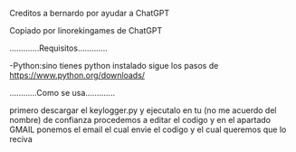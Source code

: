 Creditos a bernardo por ayudar a ChatGPT

Copiado por linorekingames de ChatGPT

.............Requisitos.............

-Python:sino tienes python instalado sigue los pasos de https://www.python.org/downloads/


............Como se usa.............

primero descargar el keylogger.py y ejecutalo en tu (no me acuerdo del nombre) de confianza
procedemos a editar el codigo y en el apartado GMAIL
ponemos el email el cual envie el codigo y el cual queremos que lo reciva
